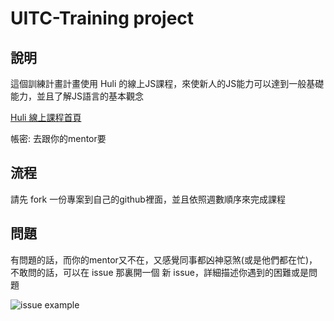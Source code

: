 # UITC-Training project

## 說明
這個訓練計畫計畫使用 Huli 的線上JS課程，來使新人的JS能力可以達到一般基礎能力，並且了解JS語言的基本觀念   

[Huli 線上課程首頁](https://lidemy.com/)

帳密: 去跟你的mentor要

## 流程
請先 fork 一份專案到自己的github裡面，並且依照週數順序來完成課程

## 問題
有問題的話，而你的mentor又不在，又感覺同事都凶神惡煞(或是他們都在忙)，不敢問的話，可以在 issue 那裏開一個 新 issue，詳細描述你遇到的困難或是問題   

![issue example](https://hackmd.io/_uploads/HkY0gGR8h.png)
